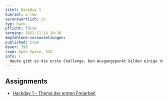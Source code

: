 ```yaml
---
titel: Hackday 1
kuerzel: w-lmw
verantwortlich: cn
typ: hack
pflicht: false
termine: 2022-11-14 10:30
empfohlene-voraussetzungen:
published: true
dauer: 390
raum: Open Space, S22
info: |
  Heute gibt es die erste Challenge. Den Ausgangspunkt bilden einige Vorgaben, die den Rahmen bestimmen. Innerhalb diesen Rahmens, soll eine möglichst interessantes Motiv oder eine Motivreihe entwickelt werden.
---
```


## Assignments

- [Hackday 1 - Thema der ersten Freiarbeit](/generative-gestaltung/assignments/99-hackday-1/)
